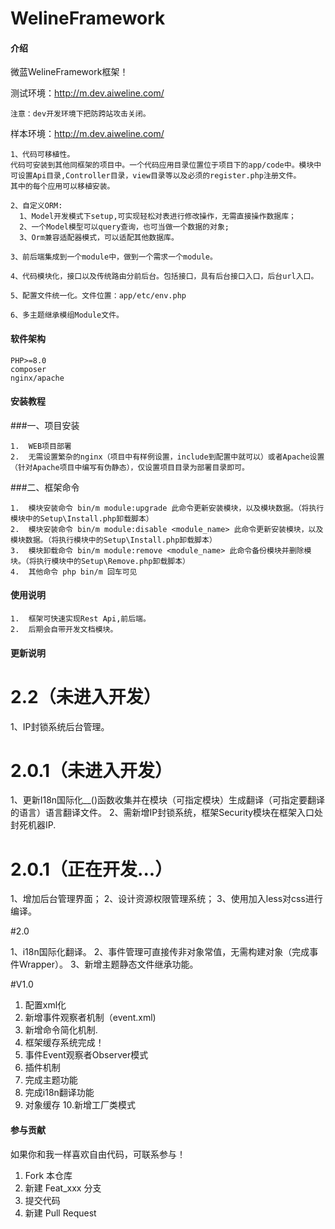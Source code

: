 
# WelineFramework

#### 介绍

微蓝WelineFramework框架！

测试环境：http://m.dev.aiweline.com/
~~~
注意：dev开发环境下把防跨站攻击关闭。

~~~

样本环境：http://m.dev.aiweline.com/

    1、代码可移植性。
    代码可安装到其他同框架的项目中。一个代码应用目录位置位于项目下的app/code中。模块中可设置Api目录,Controller目录，view目录等以及必须的register.php注册文件。
    其中的每个应用可以移植安装。
    
    2、自定义ORM:
      1、Model开发模式下setup,可实现轻松对表进行修改操作，无需直接操作数据库；
      2、一个Model模型可以query查询，也可当做一个数据的对象;
      3、Orm兼容适配器模式，可以适配其他数据库。
    
    3、前后端集成到一个module中，做到一个需求一个module。
    
    4、代码模块化，接口以及传统路由分前后台。包括接口，具有后台接口入口，后台url入口。
    
    5、配置文件统一化。文件位置：app/etc/env.php

    6、多主题继承模组Module文件。

#### 软件架构

    PHP>=8.0
    composer
    nginx/apache

#### 安装教程
###一、项目安装

    1.  WEB项目部署
    2.  无需设置繁杂的nginx（项目中有样例设置，include到配置中就可以）或者Apache设置（针对Apache项目中编写有伪静态），仅设置项目目录为部署目录即可。

###二、框架命令

    1.  模块安装命令 bin/m module:upgrade 此命令更新安装模块，以及模块数据。（将执行模块中的Setup\Install.php卸载脚本）
    2.  模块安装命令 bin/m module:disable <module_name> 此命令更新安装模块，以及模块数据。（将执行模块中的Setup\Install.php卸载脚本）
    3.  模块卸载命令 bin/m module:remove <module_name> 此命令备份模块并删除模块。（将执行模块中的Setup\Remove.php卸载脚本）
    4.  其他命令 php bin/m 回车可见

#### 使用说明

    1.  框架可快速实现Rest Api,前后端。
    2.  后期会自带开发文档模块。
    
    
#### 更新说明
# 2.2（未进入开发）
1、IP封锁系统后台管理。

# 2.0.1（未进入开发）
1、更新I18n国际化__()函数收集并在模块（可指定模块）生成翻译（可指定要翻译的语言）语言翻译文件。
2、需新增IP封锁系统，框架Security模块在框架入口处封死机器IP.

# 2.0.1（正在开发...）
1、增加后台管理界面；
2、设计资源权限管理系统；
3、使用加入less对css进行编译。

#2.0 

1、i18n国际化翻译。
2、事件管理可直接传非对象常值，无需构建对象（完成事件Wrapper）。
3、新增主题静态文件继承功能。

#V1.0

1. 配置xml化
2. 新增事件观察者机制（event.xml)
3. 新增命令简化机制.
4. 框架缓存系统完成！
5. 事件Event观察者Observer模式
6. 插件机制
7. 完成主题功能
8. 完成i18n翻译功能
9. 对象缓存
10.新增工厂类模式

#### 参与贡献

如果你和我一样喜欢自由代码，可联系参与！

1.  Fork 本仓库
2.  新建 Feat_xxx 分支
3.  提交代码
4.  新建 Pull Request

